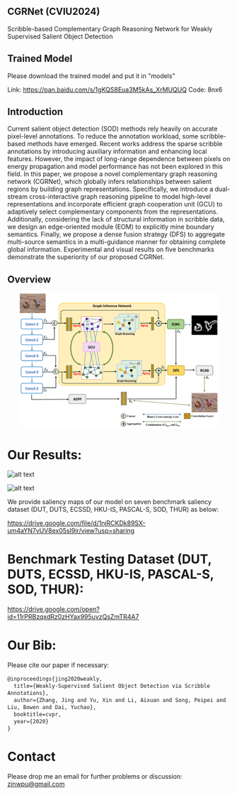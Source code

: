 ## CGRNet (CVIU2024)
Scribble-based Complementary Graph Reasoning Network for Weakly Supervised Salient Object Detection

## Trained Model
Please download the trained model and put it in "models"

Link: https://pan.baidu.com/s/1gKQS8Eua3M5kAs_XrMUQUQ  Code: 8nx6 

## Introduction
Current salient object detection (SOD) methods rely heavily on accurate pixel-level annotations. To reduce the annotation workload, some scribble-based methods have emerged. Recent works address the sparse scribble annotations by introducing auxiliary information and enhancing local features. However, the impact of long-range dependence between pixels on energy propagation and model performance has not been explored in this field. In this paper, we propose a novel complementary graph reasoning network (CGRNet), which globally infers relationships between salient regions by building graph representations. Specifically, we introduce a dual-stream cross-interactive graph reasoning pipeline to model high-level representations and incorporate efficient graph cooperation unit (GCU) to adaptively select complementary components from the representations. Additionally, considering the lack of structural information in scribble data, we design an edge-oriented module (EOM) to explicitly mine boundary semantics. Finally, we propose a dense fusion strategy (DFS) to aggregate multi-source semantics in a multi-guidance manner for obtaining complete global information. Experimental and visual results on five benchmarks demonstrate the superiority of our proposed CGRNet. 

## Overview
<div align="center">
  <img src="https://github.com/1291869157/CGRNet/blob/master/Overall.jpg" width="90%">
</div>

# Our Results:
![alt text](./results.png)

![alt text](./E_F_measure.png)

We provide saliency maps of our model on seven benchmark saliency dataset (DUT, DUTS, ECSSD, HKU-IS, PASCAL-S, SOD, THUR) as below:

https://drive.google.com/file/d/1njRCKDk89SX-um4aYN7vUV8ex05sI9ir/view?usp=sharing

# Benchmark Testing Dataset (DUT, DUTS, ECSSD, HKU-IS, PASCAL-S, SOD, THUR):

https://drive.google.com/open?id=11rPRBzqxdRz0zHYax995uvzQsZmTR4A7

# Our Bib:

Please cite our paper if necessary:
```
@inproceedings{jing2020weakly,
  title={Weakly-Supervised Salient Object Detection via Scribble Annotations},
  author={Zhang, Jing and Yu, Xin and Li, Aixuan and Song, Peipei and Liu, Bowen and Dai, Yuchao},
  booktitle=cvpr,
  year={2020}
}
```

# Contact

Please drop me an email for further problems or discussion: zjnwpu@gmail.com

